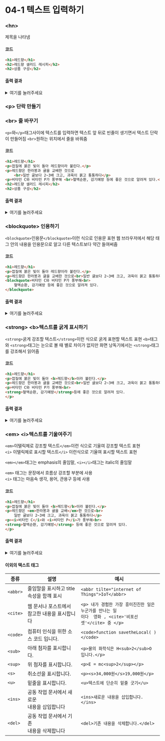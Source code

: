 # 04-1 텍스트 입력하기

### \<hn>
제목을 나타냄

#### 코드
```html
<h1>레드향</h1>
<h2>레드향 샐러드 레시피</h2>
<h2>상품 구성</h2>
```
#### 출력 결과
<details>
<summary>여기를 눌러주세요</summary>
<div>

***
<h1>레드향</h1>
<h2>레드향 샐러드 레시피</h2>
<h2>상품 구성</h2>

***
</div>
</details>

### \<p> 단락 만들기 
### \<br> 줄 바꾸기
```<p>```와```</p>```태그사이에 텍스트를 입력하면 텍스트 앞 뒤로 빈줄이 생기면서 텍스트 단락이 만들어짐
```<br>```원하는 위치에서 줄을 바꿔줌

#### 코드
```html
<h1>레드향</h1>
<p>껍질에 붉은 빛이 돌아 레드향이라 불린다.</p>
<p>레드향은 한라봉과 귤을 교배한 것으로
    <br>일반 귤보다 2~3배 크고, 과육이 붉고 통통하다</p>
<p>비타민 C와 비타민 P가 풍부해 <br>혈액순환, 감기예방 등에 좋은 것으로 알려져 있다.</p>
<h2>레드향 샐러드 레시피</h2>
<h2>상품 구성</h2>
```
#### 출력 결과
<details>
<summary>여기를 눌러주세요</summary>
<div>

***
<h1>레드향</h1>
<p>껍질에 붉은 빛이 돌아 레드향이라 불린다.</p>
<p>레드향은 한라봉과 귤을 교배한 것으로
    <br>일반 귤보다 2~3배 크고, 과육이 붉고 통통하다</p>
<p>비타민 C와 비타민 P가 풍부해 <br>혈액순환, 감기예방 등에 좋은 것으로 알려져 있다.</p>
<h2>레드향 샐러드 레시피</h2>
<h2>상품 구성</h2>

***
</div>
</details>

### \<blockquote> 인용하기
```<blockquote>```인용문```</blockquote>```이런 식으로 인용문 표현
웹 브라우저에서 해당 태그 안의 내용을 인용문으로 알고 다른 텍스트보다 약간 들여써줌
#### 코드
```html
<h1>레드향</h1>
<p>껍질에 붉은 빛이 돌아 레드향이라 불린다.</p>
<p>레드향은 한라봉과 귤을 교배한 것으로<br>일반 귤보다 2~3배 크고, 과육이 붉고 통통하다</p>
<blockquote>비타민 C와 비타민 P가 풍부해<br>
    혈액순환, 감기예방 등에 좋은 것으로 알려져 있다.
</blockquote>
```
#### 출력 결과
<details>
<summary>여기를 눌러주세요</summary>

<div>

***
<h1>레드향</h1>
<p>껍질에 붉은 빛이 돌아 레드향이라 불린다.</p>
<p>레드향은 한라봉과 귤을 교배한 것으로<br>일반 귤보다 2~3배 크고, 과육이 붉고 통통하다</p>
<blockquote>비타민 C와 비타민 P가 풍부해<br>
    혈액순환, 감기예방 등에 좋은 것으로 알려져 있다.
</blockquote>

***
</div>
</details>

### \<strong> \<b>텍스트를 굵게 표시하기
```<strong>```굵게 강조할 텍스트```</strong>```이런 식으로 굵게 표현할 텍스트 표현
```<b>```태그와 ```<strong>```태그는 눈으로 볼 때 별로 차이가 없지만 화면 낭독기에서는 ```<strong>```태그를 강조해서 읽어줌
#### 코드
```html
<h1>레드향</h1>
<p>껍질에 붉은 빛이 돌아 <b>레드향</b>이라 불린다.</p>
<p>레드향은 한라봉과 귤을 교배한 것으로<br>일반 귤보다 2~3배 크고, 과육이 붉고 통통하다</p>
<p>비타민 C와 비타민 P가 풍부해<br>
<strong>혈액순환, 감기예방</strong>등에 좋은 것으로 알려져 있다.
</p>
```
#### 출력 결과

<details>
<summary>여기를 눌러주세요</summary>

<div>

***
<h1>레드향</h1>
<p>껍질에 붉은 빛이 돌아 <b>레드향</b>이라 불린다.</p>
<p>레드향은 한라봉과 귤을 교배한 것으로<br>일반 귤보다 2~3배 크고, 과육이 붉고 통통하다</p>
<p>비타민 C와 비타민 P가 풍부해<br>
<strong>혈액순환, 감기예방</strong> 등에 좋은 것으로 알려져 있다.
</p>

***
</div>
</details>


### \<em> \<i>텍스트를 기울여주기
```<em>```이텔릭체로 강조할 텍스트```</em>```이런 식으로 기울여 강조할 텍스트 표현<br>
```<i>``` 이텔릭체로 표시할 텍스트```</i>``` 이런식으로 기율여 표시할 텍스트 표현<br>

```<em></em>```태그는 emphasis의 줄임말,  ```<i></i>```태그는 italic의 줄임말<br>

```<em>``` 태그는 문장에서 흐름상 강조할 부분에 사용<br>
```<i>``` 태그는 마음속 생각, 용어, 관용구 등에 사용<br>

#### 코드
```html
<h1>레드향</h1>
<p>껍질에 붉은 빛이 돌아 <b>레드향</b>이라 불린다.</p>
<p>레드향은 <em>한라봉과 귤을 교배</em>한 것으로<br>
    일반 귤보다 2~3배 크고, 과육이 붉고 통통하다</p>
<p><i>비타민 C</i>와 <i>비타민 P</i>가 풍부해<br>
<strong>혈액순환, 감기예방</strong> 등에 좋은 것으로 알려져 있다.
</p>
```
#### 출력 결과
<details>
<summary>여기를 눌러주세요</summary>

<div>

***
<h1>레드향</h1>
<p>껍질에 붉은 빛이 돌아 <b>레드향</b>이라 불린다.</p>
<p>레드향은 <em>한라봉과 귤을 교배</em>한 것으로<br>
    일반 귤보다 2~3배 크고, 과육이 붉고 통통하다</p>
<p><i>비타민 C</i>와 <i>비타민 P</i>가 풍부해<br>
<strong>혈액순환, 감기예방</strong> 등에 좋은 것으로 알려져 있다.
</p>

***
</div>
</details>

#### 이외의 택스트 태그

| 종류           | 설명                          | 예시                                                                                       |
|--------------|-----------------------------|------------------------------------------------------------------------------------------|
| ```<abbr>``` | 줄임말을 표시하고 title 속성을 함꺠 표시   | ```<abbr tilte="internet of Things">IoT</abbr>```                                        |
| ```<cite>``` | 웹 문서나 포스트에서 참고한 내용을 표시합니다   | ```<p> 내가 경험한 가장 흥미진진한 일은 누군가를 만나는 일 ``` <br> ```이다  영화 , <cite>'비포선셋'</cite> 중 </p> ``` |
| ```<code>``` | 컴퓨터 인식을 위한 소스 코드 입니다.       | ```<code>function savetheLocal( )</code>```                                              |
| ```<sub>```  | 아래 첨자를 표시합니다.               | ```<p>물의 화학식은 H<sub>2</sub>O 입니다.</p>```                                                 |
| ```<sup>```  | 위 첨자를 표시합니다.                | ```<p>E = mc<sup>2</sup></p>```                                                          |
| ```<s>```    | 취소선을 표시합니다.                 | ```<p><s>34,000원</s>19,000원</p>```                                                       |
| ```<u>```    | 밑줄을 표시합니다.                  | ```<u>텍스트에 단순히 밑줄 긋기</u>```                                                              |
| ```<ins>```  | 공동 작업 문서에서 새로운<br>내용을 삽입합니다 | ```<ins>새로운 내용을 삽입합니다.</ins>```                                                          |
| ```<del>```  | 공동 작업 문서에서 기존 <br>내용을 삭제합니다 | ```<del>기존 내용을 삭제합니다.</del>```                                                           |